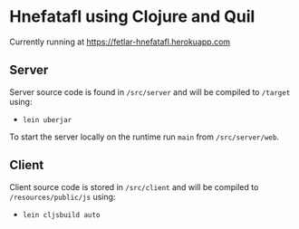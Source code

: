 
# Hnefatafl using Clojure and Quil 

Currently running at https://fetlar-hnefatafl.herokuapp.com

## Server

Server source code is found in `/src/server` and will be compiled to `/target` using:

* `lein uberjar`

To start the server locally on the runtime run `main` from `/src/server/web`.

## Client

Client source code is stored in `/src/client` and will be compiled to `/resources/public/js` using:

* `lein cljsbuild auto`
